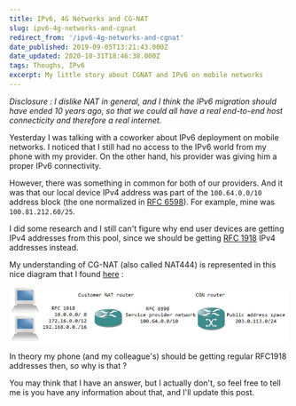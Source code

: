 ```yaml
---
title: IPv6, 4G Networks and CG-NAT
slug: ipv6-4g-networks-and-cgnat
redirect_from: '/ipv6-4g-networks-and-cgnat'
date_published: 2019-09-05T13:21:43.000Z
date_updated: 2020-10-31T18:46:38.000Z
tags: Thoughs, IPv6
excerpt: My little story about CGNAT and IPv6 on mobile networks
---
```


*Disclosure : I dislike NAT in general, and I think the IPv6 migration should have ended  10 years ago, so that we could all have a real end-to-end host connecticity and therefore a real internet.*

Yesterday I was talking with a coworker about IPv6 deployment on mobile networks. I noticed that I still had no access to the IPv6 world from my phone with my provider. On the other hand, his provider was giving him a proper IPv6 connectivity.

However, there was something in common for both of our providers. And it was that our local device IPv4 address was part of the `100.64.0.0/10` address block (the one normalized in [RFC 6598](https://tools.ietf.org/html/rfc6598)). For example, mine was `100.81.212.60/25`.

I did some research and I still can't figure why end user devices are getting IPv4 addresses from this pool, since we should be getting [RFC 1918](https://tools.ietf.org/html/rfc1918) IPv4 addresses instead.

My understanding of CG-NAT (also called NAT444) is represented in this nice diagram that I found [here](https://reggle.wordpress.com/2012/07/15/rfc-6598-carrier-grade-nat-explained/) :

![nat444-1](/assets/ipv6-4g-networks-and-cgnat/nat444-1.png)

In theory my phone (and my colleague's) should be getting regular RFC1918 addresses then, so why is that ?

You may think that I have an answer, but I actually don't, so feel free to tell me is you have any information about that, and I'll update this post.
